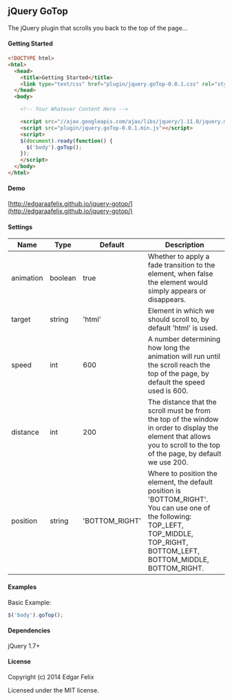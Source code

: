 jQuery GoTop
-------

The jQuery plugin that scrolls you back to the top of the page...

#### Getting Started

```html
<!DOCTYPE html>
<html>
  <head>
    <title>Getting Started</title>
    <link type="text/css" href="plugin/jquery.goTop-0.0.1.css" rel="stylesheet" />
  </head>
  <body>

    <!-- Your Whatever Content Here -->

    <script src="//ajax.googleapis.com/ajax/libs/jquery/1.11.0/jquery.min.js"></script>
    <script src="plugin/jquery.goTop-0.0.1.min.js"></script>
    <script>
    $(document).ready(function() {
      $('body').goTop();
    });
    </script>
  </body>
</html>
```

#### Demo

[http://edgaraafelix.github.io/jquery-gotop/](http://edgaraafelix.github.io/jquery-gotop/)

#### Settings

Name | Type | Default | Description
------ | ---- | ------- | -----------
animation | boolean | true | Whether to apply a fade transition to the element, when false the element would simply appears or disappears.
target | string | 'html' | Element in which we should scroll to, by default 'html' is used.
speed | int  | 600 | A number determining how long the animation will run until the scroll reach the top of the page, by default the speed used is 600.
distance | int | 200 | The distance that the scroll must be from the top of the window in order to display the element that allows you to scroll to the top of the page, by default we use 200.
position | string | 'BOTTOM_RIGHT' | Where to position the element, the default position is 'BOTTOM_RIGHT'. You can use one of the following: TOP_LEFT, TOP_MIDDLE, TOP_RIGHT, BOTTOM_LEFT, BOTTOM_MIDDLE, BOTTOM_RIGHT.

#### Examples

Basic Example:

```javascript
$('body').goTop();
 ```

#### Dependencies

jQuery 1.7+

#### License

Copyright (c) 2014 Edgar Felix

Licensed under the MIT license.
